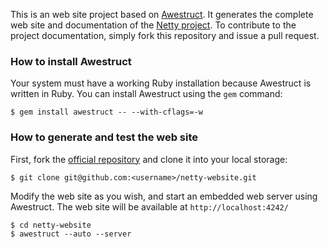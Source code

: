 This is an web site project based on [Awestruct](http://awestruct.org/).  It generates the complete web site and documentation of the [Netty project](http://netty.io/).  To contribute to the project documentation, simply fork this repository and issue a pull request.

### How to install Awestruct

Your system must have a working Ruby installation because Awestruct is written in Ruby.  You can install Awestruct using the `gem` command:

    $ gem install awestruct -- --with-cflags=-w

### How to generate and test the web site

First, fork the [official repository](https://github.com/netty/netty-website) and clone it into your local storage:

    $ git clone git@github.com:<username>/netty-website.git
    
Modify the web site as you wish, and start an embedded web server using Awestruct.  The web site will be available at `http://localhost:4242/`

    $ cd netty-website
    $ awestruct --auto --server
